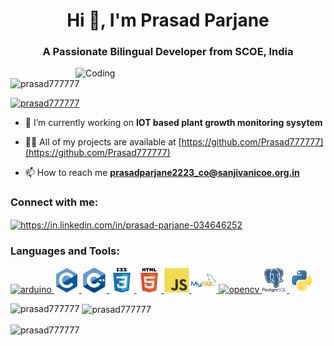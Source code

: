 <h1 align="center">Hi 👋, I'm Prasad Parjane</h1>
<h3 align="center">A Passionate Bilingual Developer from SCOE, India</h3>
<img align="right" alt="Coding" width="400" src="https://miro.medium.com/v2/resize:fit:1400/format:webp/0*JFgm1wgpsbs9FKJn.gif">

<p align="left"> <img src="https://komarev.com/ghpvc/?username=prasad777777&label=Profile%20views&color=0e75b6&style=flat" alt="prasad777777" /> </p>

<p align="left"> <a href="https://github.com/ryo-ma/github-profile-trophy"><img src="https://github-profile-trophy.vercel.app/?username=prasad777777" alt="prasad777777" /></a> </p>

- 🔭 I’m currently working on **IOT based plant growth monitoring sysytem**

- 👨‍💻 All of my projects are available at [https://github.com/Prasad777777](https://github.com/Prasad777777)

- 📫 How to reach me **prasadparjane2223_co@sanjivanicoe.org.in**

<h3 align="left">Connect with me:</h3>
<p align="left">
<a href="https://linkedin.com/in/https://in.linkedin.com/in/prasad-parjane-034646252" target="blank"><img align="center" src="https://raw.githubusercontent.com/rahuldkjain/github-profile-readme-generator/master/src/images/icons/Social/linked-in-alt.svg" alt="https://in.linkedin.com/in/prasad-parjane-034646252" height="30" width="40" /></a>
</p>

<h3 align="left">Languages and Tools:</h3>
<p align="left"> <a href="https://www.arduino.cc/" target="_blank" rel="noreferrer"> <img src="https://cdn.worldvectorlogo.com/logos/arduino-1.svg" alt="arduino" width="40" height="40"/> </a> <a href="https://www.cprogramming.com/" target="_blank" rel="noreferrer"> <img src="https://raw.githubusercontent.com/devicons/devicon/master/icons/c/c-original.svg" alt="c" width="40" height="40"/> </a> <a href="https://www.w3schools.com/cpp/" target="_blank" rel="noreferrer"> <img src="https://raw.githubusercontent.com/devicons/devicon/master/icons/cplusplus/cplusplus-original.svg" alt="cplusplus" width="40" height="40"/> </a> <a href="https://www.w3schools.com/css/" target="_blank" rel="noreferrer"> <img src="https://raw.githubusercontent.com/devicons/devicon/master/icons/css3/css3-original-wordmark.svg" alt="css3" width="40" height="40"/> </a> <a href="https://www.w3.org/html/" target="_blank" rel="noreferrer"> <img src="https://raw.githubusercontent.com/devicons/devicon/master/icons/html5/html5-original-wordmark.svg" alt="html5" width="40" height="40"/> </a> <a href="https://developer.mozilla.org/en-US/docs/Web/JavaScript" target="_blank" rel="noreferrer"> <img src="https://raw.githubusercontent.com/devicons/devicon/master/icons/javascript/javascript-original.svg" alt="javascript" width="40" height="40"/> </a> <a href="https://www.mysql.com/" target="_blank" rel="noreferrer"> <img src="https://raw.githubusercontent.com/devicons/devicon/master/icons/mysql/mysql-original-wordmark.svg" alt="mysql" width="40" height="40"/> </a> <a href="https://opencv.org/" target="_blank" rel="noreferrer"> <img src="https://www.vectorlogo.zone/logos/opencv/opencv-icon.svg" alt="opencv" width="40" height="40"/> </a> <a href="https://www.postgresql.org" target="_blank" rel="noreferrer"> <img src="https://raw.githubusercontent.com/devicons/devicon/master/icons/postgresql/postgresql-original-wordmark.svg" alt="postgresql" width="40" height="40"/> </a> <a href="https://www.python.org" target="_blank" rel="noreferrer"> <img src="https://raw.githubusercontent.com/devicons/devicon/master/icons/python/python-original.svg" alt="python" width="40" height="40"/> </a> </p>

<p><img align="left" src="https://github-readme-stats.vercel.app/api/top-langs?username=prasad777777&show_icons=true&locale=en&layout=compact" alt="prasad777777" /></p>

<p>&nbsp;<img align="center" src="https://github-readme-stats.vercel.app/api?username=prasad777777&show_icons=true&locale=en" alt="prasad777777" /></p>

<p><img align="center" src="https://github-readme-streak-stats.herokuapp.com/?user=prasad777777&" alt="prasad777777" /></p>
